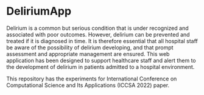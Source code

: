 # DeliriumApp
Delirium is a common but serious condition that is under recognized and associated with poor outcomes. However, delirium can be prevented and treated if it is diagnosed in time. It is therefore essential that all hospital staff be aware of the possibility of delirium developing, and that prompt assessment and appropriate management are ensured. This web application has been designed to support healthcare staff and alert them to the development of delirium in patients admitted to a hospital environment.


This repository has the experiments for International Conference on Computational Science and Its Applications (ICCSA 2022) 
paper.
